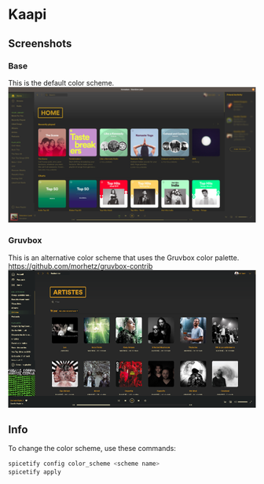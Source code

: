 # Kaapi
## Screenshots
### Base
This is the default color scheme.
![](home.png)
### Gruvbox
This is an alternative color scheme that uses the Gruvbox color palette. https://github.com/morhetz/gruvbox-contrib
![](Gruvbox.png)
## Info
To change the color scheme, use these commands:
```bash
spicetify config color_scheme <scheme name>
spicetify apply
```
